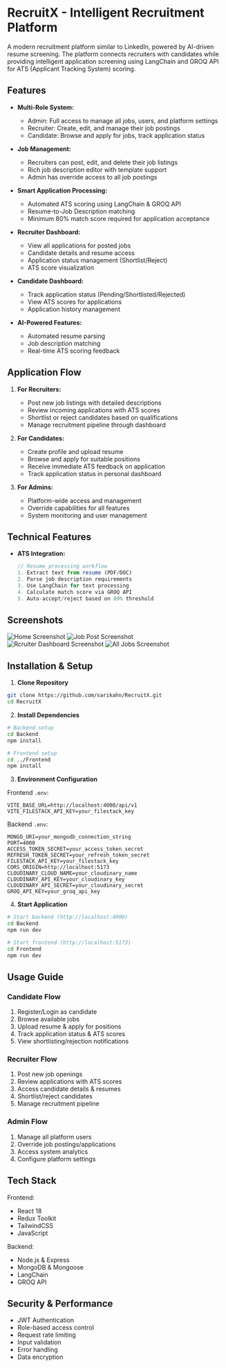 # RecruitX - Intelligent Recruitment Platform

A modern recruitment platform similar to LinkedIn, powered by AI-driven resume screening. The platform connects recruiters with candidates while providing intelligent application screening using LangChain and GROQ API for ATS (Applicant Tracking System) scoring.

## Features

- **Multi-Role System:**
  - Admin: Full access to manage all jobs, users, and platform settings
  - Recruiter: Create, edit, and manage their job postings
  - Candidate: Browse and apply for jobs, track application status
  
- **Job Management:**
  - Recruiters can post, edit, and delete their job listings
  - Rich job description editor with template support
  - Admin has override access to all job postings
  
- **Smart Application Processing:**
  - Automated ATS scoring using LangChain & GROQ API
  - Resume-to-Job Description matching
  - Minimum 80% match score required for application acceptance
  
- **Recruiter Dashboard:**
  - View all applications for posted jobs
  - Candidate details and resume access
  - Application status management (Shortlist/Reject)
  - ATS score visualization
  
- **Candidate Dashboard:**
  - Track application status (Pending/Shortlisted/Rejected)
  - View ATS scores for applications
  - Application history management
  
- **AI-Powered Features:**
  - Automated resume parsing
  - Job description matching
  - Real-time ATS scoring feedback

## Application Flow

1. **For Recruiters:**
   - Post new job listings with detailed descriptions
   - Review incoming applications with ATS scores
   - Shortlist or reject candidates based on qualifications
   - Manage recruitment pipeline through dashboard

2. **For Candidates:**
   - Create profile and upload resume
   - Browse and apply for suitable positions
   - Receive immediate ATS feedback on application
   - Track application status in personal dashboard

3. **For Admins:**
   - Platform-wide access and management
   - Override capabilities for all features
   - System monitoring and user management

## Technical Features

- **ATS Integration:**
  ```javascript
  // Resume processing workflow
  1. Extract text from resume (PDF/DOC)
  2. Parse job description requirements
  3. Use LangChain for text processing
  4. Calculate match score via GROQ API
  5. Auto-accept/reject based on 80% threshold
  ```

## Screenshots

![Home Screenshot](https://github.com/Rishabh-Dhami/RecruitX/blob/main/screenshorts/Home.png)
![Job Post Screenshot](https://github.com/Rishabh-Dhami/RecruitX/blob/main/screenshorts/01-post-a-job.png)
![Rcruiter Dashboard Screenshot](https://github.com/Rishabh-Dhami/RecruitX/blob/main/screenshorts/dashboard-recruiter.png)
![All Jobs Screenshot](https://github.com/Rishabh-Dhami/RecruitX/blob/main/screenshorts/all-job-candidate.png)

## Installation & Setup

1. **Clone Repository**
```bash
git clone https://github.com/sarikahn/RecruitX.git
cd RecruitX
```

2. **Install Dependencies**
```bash
# Backend setup
cd Backend
npm install

# Frontend setup
cd ../Frontend
npm install
```

3. **Environment Configuration**

Frontend `.env`:
```env
VITE_BASE_URL=http://localhost:4000/api/v1
VITE_FILESTACK_API_KEY=your_filestack_key
```

Backend `.env`:
```env
MONGO_URI=your_mongodb_connection_string
PORT=4000
ACCESS_TOKEN_SECRET=your_access_token_secret
REFRESH_TOKEN_SECRET=your_refresh_token_secret
FILESTACK_API_KEY=your_filestack_key
CORS_ORIGIN=http://localhost:5173
CLOUDINARY_CLOUD_NAME=your_cloudinary_name
CLOUDINARY_API_KEY=your_cloudinary_key
CLOUDINARY_API_SECRET=your_cloudinary_secret
GROQ_API_KEY=your_groq_api_key
```

4. **Start Application**
```bash
# Start backend (http://localhost:4000)
cd Backend
npm run dev

# Start frontend (http://localhost:5173)
cd Frontend
npm run dev
```

## Usage Guide

### Candidate Flow
1. Register/Login as candidate
2. Browse available jobs
3. Upload resume & apply for positions
4. Track application status & ATS scores
5. View shortlisting/rejection notifications

### Recruiter Flow
1. Post new job openings
2. Review applications with ATS scores
3. Access candidate details & resumes
4. Shortlist/reject candidates
5. Manage recruitment pipeline

### Admin Flow
1. Manage all platform users
2. Override job postings/applications
3. Access system analytics
4. Configure platform settings

## Tech Stack

Frontend:
- React 18
- Redux Toolkit
- TailwindCSS
- JavaScript

Backend:
- Node.js & Express
- MongoDB & Mongoose
- LangChain
- GROQ API

## Security & Performance
- JWT Authentication
- Role-based access control
- Request rate limiting
- Input validation
- Error handling
- Data encryption


